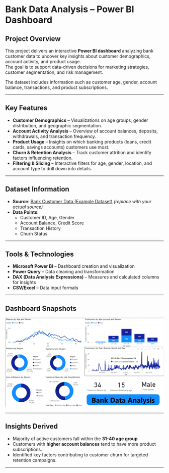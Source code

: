 # **Bank Data Analysis – Power BI Dashboard**

##  **Project Overview**
This project delivers an interactive **Power BI dashboard** analyzing bank customer data to uncover key insights about customer demographics, account activity, and product usage.  
The goal is to support data-driven decisions for marketing strategies, customer segmentation, and risk management.

The dataset includes information such as customer age, gender, account balance, transactions, and product subscriptions.

---

##  **Key Features**
- **Customer Demographics** – Visualizations on age groups, gender distribution, and geographic segmentation.
- **Account Activity Analysis** – Overview of account balances, deposits, withdrawals, and transaction frequency.
- **Product Usage** – Insights on which banking products (loans, credit cards, savings accounts) customers use most.
- **Churn & Retention Analysis** – Track customer attrition and identify factors influencing retention.
- **Filtering & Slicing** – Interactive filters for age, gender, location, and account type to drill down into details.

---

##  **Dataset Information**
- **Source**: [Bank Customer Data (Example Dataset)](https://www.kaggle.com/datasets) *(replace with your actual source)*
- **Data Points**:
  - Customer ID, Age, Gender
  - Account Balance, Credit Score
  - Transaction History
  - Churn Status

---

##  **Tools & Technologies**
- **Microsoft Power BI** – Dashboard creation and visualization
- **Power Query** – Data cleaning and transformation
- **DAX (Data Analysis Expressions)** – Measures and calculated columns for insights
- **CSV/Excel** – Data input formats

---

##  **Dashboard Snapshots**
![Dashboard Preview](Bank%20Data%20Analysis.png)

---

##  **Insights Derived**
- Majority of active customers fall within the **31-40 age group**
- Customers with **higher account balances** tend to have more product subscriptions.
- Identified key factors contributing to customer churn for targeted retention campaigns.


---
